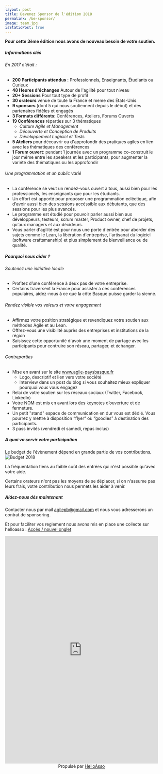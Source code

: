 ```yaml
---
layout: post
title: Devenez Sponsor de l'édition 2018
permalink: /be-sponsor/
image: team.jpg
isStaticPost: true
---
```

__Pour cette 3ème édition nous avons de nouveau besoin de votre soutien.__
##### __Informations clés__
###### En 2017 c'était :
- __200 Participants attendus__ : Professionnels, Enseignants, &Eacute;tudiants ou Curieux
- __48 Heures d'échanges__ Autour de l'agilité pour tout niveau
- __20+ Sessions__ Pour tout type de profil
- __30 orateurs__ venue de toute la France et meme des Etats-Unis
- __9 sponsors__ (dont 5 qui nous soutiennent depuis le début) et des partenaires fidèles et engagés
- __3 Formats différents__: Conférences, Ateliers, Forums Ouverts
- __19 Conférences__ réparties sur 3 thématiques 
    - _Culture Agile et Management_
    - _Découverte et Conception de Produits_
    - _Développement Logiciel et Tests_
- __5 Ateliers__ pour découvrir ou d'approfondir des pratiques agiles en lien avec les thématiques des conférences
- __1 Forum ouvert__:  pendant 1 journée avec un programme co-construit le jour même entre les speakers et les participants, pour augmenter la variété des thématiques ou les approfondir

###### Une programmation et un public varié
- La conférence se veut un rendez-vous ouvert à tous, aussi bien pour les professionels, les enseignants que pour les étudiants.
- Un effort est apporté pour proposer une programmation ecléctique, afin d'avoir aussi bien des sessions accéssible aux débutants, que des sessions pour les plus avancés.
- Le programme est étudié pour pouvoir parler aussi bien aux développeurs, testeurs, scrum master, Product owner, chef de projets, qu'aux managers et aux décideurs.
- Vous parler d'agilité est pour nous une porte d'entrée pour aborder des sujets comme le Lean, la libération d'entreprise, l'artisanat du logiciel (software craftsmanship) et plus simplement de bienveillance ou de qualité.

##### __Pourquoi nous aider ?__
###### Soutenez une initiative locale
- Profitez d’une conférence à deux pas de votre entreprise.
- Certains traversent la France pour assister à ces conférences populaires, aidez-nous à ce que la côte Basque puisse garder la sienne.

###### Rendez visible vos valeurs et votre engagement
- Affirmez votre position stratégique et revendiquez votre soutien aux méthodes Agile et au Lean.
- Offrez-vous une visibilité auprès des entreprises et institutions de la région
- Saisissez cette opportunité d'avoir une moment de partage avec les participants pour contruire son réseau, partager, et échanger.

###### Contreparties
- Mise en avant sur le site www.agile-paysbasque.fr
    - Logo, descriptif et lien vers votre société
    - Interview dans un post du blog si vous souhaitez mieux expliquer pourquoi vous vous engagez
- Relai de votre soutien sur les réseaux sociaux (Twitter, Facebook, LinkedIn)
- Votre NOM est mis en avant lors des keynotes d’ouverture et de fermeture.
- Un petit "stand" espace de communication en dur vous est dédié.
  Vous pourrez y mettre à disposition “flyer” où “goodies” à destination des participants.
- 3 pass invités (vendredi et samedi, repas inclus)

##### __A quoi va servir votre participation__
Le budget de l'évènement dépend en grande partie de vos contributions.
![Budget 2018](http://www.helloasso.com/assets/img/uploads/Budget2018_1528212201431-3470f863b1064092a7a58ee379c2b401.png)

La fréquentation tiens au faible coût des entrées qui n'est possible qu'avec votre aide.

Certains orateurs n'ont pas les moyens de se déplacer, si on n'assume pas leurs frais, votre contribution nous permets les aider à venir.



##### __Aidez-nous dès maintenant__
Contacter nous par mail [agilepb@gmail.com](mailto:agilepb@gmail.com) et nous vous adresserons un contrat de sponsoring.

Et pour faciliter vos reglement nous avons mis en place une collecte sur helloasso : <a href="https://www.helloasso.com/associations/agile-cote-basque/collectes/agile-pays-basque-2018-sponsoring/1" target="_blank">Accés / nouvel onglet</a>
<iframe id="haWidget" allowtransparency="true" src="https://www.helloasso.com/associations/agile-cote-basque/collectes/agile-pays-basque-2018-sponsoring/widget" style="width:100%;height:750px;border:none;" onload="window.scroll(0, this.offsetTop)"></iframe>
<div style="width:100%;text-align:center;">Propulsé par <a href="https://www.helloasso.com" rel="nofollow">HelloAsso</a></div>